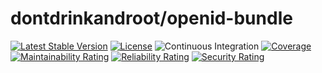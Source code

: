 dontdrinkandroot/openid-bundle
====================================

[![Latest Stable Version](http://poser.pugx.org/dontdrinkandroot/openid-bundle/v)](https://packagist.org/packages/dontdrinkandroot/openid-bundle)
[![License](http://poser.pugx.org/dontdrinkandroot/openid-bundle/license)](https://packagist.org/packages/dontdrinkandroot/openid-bundle)
![Continuous Integration](https://github.com/dontdrinkandroot/openid-bundle.php/actions/workflows/continuous-integration.yml/badge.svg)
[![Coverage](https://sonarcloud.io/api/project_badges/measure?project=dontdrinkandroot_openid-bundle.php&metric=coverage)](https://sonarcloud.io/dashboard?id=dontdrinkandroot_openid-bundle.php)
[![Maintainability Rating](https://sonarcloud.io/api/project_badges/measure?project=dontdrinkandroot_openid-bundle.php&metric=sqale_rating)](https://sonarcloud.io/dashboard?id=dontdrinkandroot_openid-bundle.php)
[![Reliability Rating](https://sonarcloud.io/api/project_badges/measure?project=dontdrinkandroot_openid-bundle.php&metric=reliability_rating)](https://sonarcloud.io/dashboard?id=dontdrinkandroot_openid-bundle.php)
[![Security Rating](https://sonarcloud.io/api/project_badges/measure?project=dontdrinkandroot_openid-bundle.php&metric=security_rating)](https://sonarcloud.io/dashboard?id=dontdrinkandroot_openid-bundle.php)

